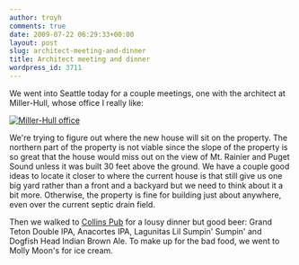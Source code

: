 ```yaml
---
author: troyh
comments: true
date: 2009-07-22 06:29:33+00:00
layout: post
slug: architect-meeting-and-dinner
title: Architect meeting and dinner
wordpress_id: 3711
---
```


We went into Seattle today for a couple meetings, one with the architect at Miller-Hull, whose office I really like:

[![Miller-Hull office](http://farm4.static.flickr.com/3515/3745908013_f7f7150fb1.jpg)](http://www.flickr.com/photos/troyh/3745908013/)

<!-- more -->

We're trying to figure out where the new house will sit on the property. The northern part of the property is not viable since the slope of the property is so great that the house would miss out on the view of Mt. Rainier and Puget Sound unless it was built 30 feet above the ground. We have a couple good ideas to locate it closer to where the current house is that still give us one big yard rather than a front and a backyard but we need to think about it a bit more. Otherwise, the property is fine for building just about anywhere, even over the current septic drain field.

Then we walked to [Collins Pub](http://www.thecollinspub.com/) for a lousy dinner but good beer: Grand Teton Double IPA, Anacortes IPA, Lagunitas Lil Sumpin' Sumpin' and Dogfish Head Indian Brown Ale. To make up for the bad food, we went to Molly Moon's for ice cream.
